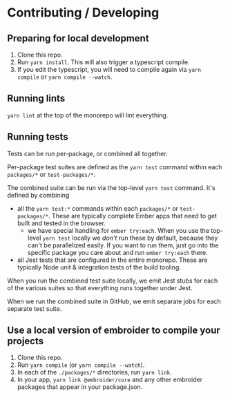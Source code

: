 # Contributing / Developing

## Preparing for local development

1. Clone this repo.
2. Run `yarn install`. This will also trigger a typescript compile.
3. If you edit the typescript, you will need to compile again via `yarn compile` or `yarn compile --watch`.

## Running lints

`yarn lint` at the top of the monorepo will lint everything.

## Running tests

Tests can be run per-package, or combined all together.

Per-package test suites are defined as the `yarn test` command within each `packages/*` or `test-packages/*`.

The combined suite can be run via the top-level `yarn test` command. It's defined by combining

- all the `yarn test:*` commands within each `packages/*` or `test-packages/*`. These are typically complete Ember apps that need to get built and tested in the browser.
  - we have special handling for `ember try:each`. When you use the top-level `yarn test` locally we _don't_ run these by default, because they can't be parallelized easily. If you want to run them, just go into the specific package you care about and run `ember try:each` there.
- all Jest tests that are configured in the entire monorepo. These are typically Node unit & integration tests of the build tooling.

When you run the combined test suite locally, we emit Jest stubs for each of the various suites so that everything runs together under Jest.

When we run the combined suite in GitHub, we emit separate jobs for each separate test suite.

## Use a local version of embroider to compile your projects

1. Clone this repo.
2. Run `yarn compile` (or `yarn compile --watch`).
3. In each of the `./packages/*` directories, run `yarn link`.
4. In your app, `yarn link @embroider/core` and any other embroider packages that appear in your package.json.
